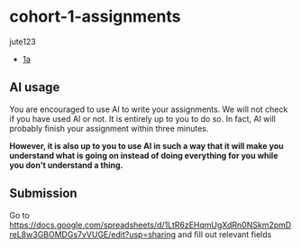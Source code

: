 # cohort-1-assignments
jute123

- [1a](./1a)

## AI usage

You are encouraged to use AI to write your assignments. We will not check if you have used AI or not. It is entirely up to you to do so. In fact, AI will probably finish your assignment within three minutes.

**However, it is also up to you to use AI in such a way that it will make you understand what is going on instead of doing everything for you while you don't understand a thing.**

## Submission

Go to https://docs.google.com/spreadsheets/d/1LtR6zEHqmUgXdRn0NSkm2pmDreL8w3GBOMDGs7vVUGE/edit?usp=sharing and fill out relevant fields
